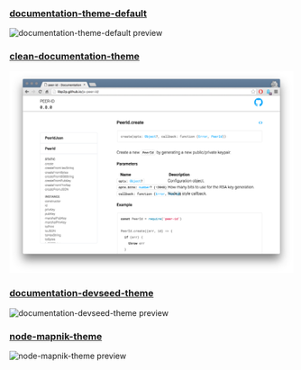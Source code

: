### [documentation-theme-default](https://github.com/cutting-room-floor/documentation-theme-default)

![documentation-theme-default preview](./previews/documentation-theme-default?raw=true)

### [clean-documentation-theme](https://github.com/dignifiedquire/clean-documentation-theme)

![clean-documentation-theme preview](./previews/clean-documentation-theme.png?raw=true)

### [documentation-devseed-theme](https://github.com/developmentseed/documentation-devseed-theme)

![documentation-devseed-theme preview](./previews/documentation-devseed-theme?raw=true)

### [node-mapnik-theme](https://github.com/mapnik/node-mapnik-theme)

![node-mapnik-theme preview](./previews/node-mapnik-theme?raw=true)
